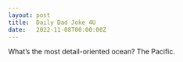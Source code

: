 ```yaml
---
layout: post
title:  Daily Dad Joke 4U
date:   2022-11-08T00:00:00Z
---
```

What’s the most detail-oriented ocean? The Pacific.
